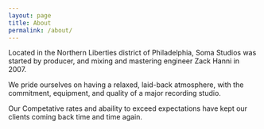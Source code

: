 ```yaml
---
layout: page
title: About
permalink: /about/
---
```

Located in the Northern Liberties district of Philadelphia, Soma Studios was started by producer, and mixing and mastering engineer Zack Hanni in 2007.

We pride ourselves on having a relaxed, laid-back atmosphere, with the commitment, equipment, and quality of a major recording studio. 

Our Competative rates and abaility to exceed expectations have kept our clients coming back time and time again.